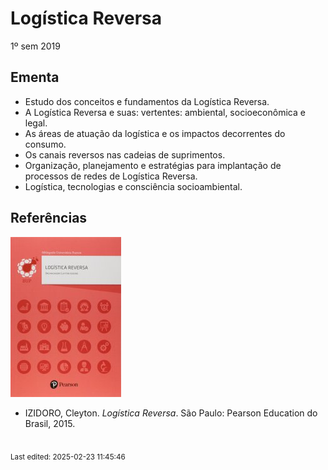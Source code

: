 # Logística Reversa

1º sem 2019

## Ementa

- Estudo dos conceitos e fundamentos da Logística Reversa. 
- A Logística Reversa e suas: vertentes: ambiental, socioeconômica e legal. 
- As áreas de atuação da logística e os impactos decorrentes do consumo. 
- Os canais reversos nas cadeias de suprimentos. 
- Organização, planejamento e estratégias para implantação de processos de redes de Logística Reversa. 
- Logística, tecnologias e consciência socioambiental.

## Referências

![](img/izidoro.jpg)

- IZIDORO, Cleyton. *Logística Reversa*. São Paulo: Pearson Education do Brasil, 2015.


<br><sub>Last edited: 2025-02-23 11:45:46</sub>
